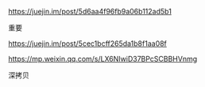 

https://juejin.im/post/5d6aa4f96fb9a06b112ad5b1

重要



https://juejin.im/post/5cec1bcff265da1b8f1aa08f





https://mp.weixin.qq.com/s/LX6NIwiD37BPcSCBBHVnmg

深拷贝

